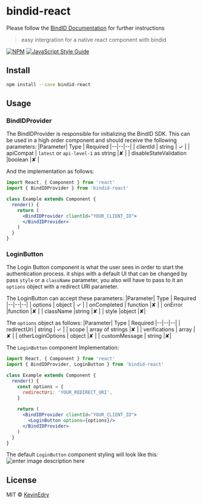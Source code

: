 # bindid-react
Please follow the [BindID Documentation](https://developer.bindid.io/docs/api/rest/topics/oidcAPIs/authorizationAPI/authorization_api) for further instructions

> easy intergration for a native react component with bindid

[![NPM](https://img.shields.io/npm/v/bindid-react.svg)](https://www.npmjs.com/package/bindid-react) [![JavaScript Style Guide](https://img.shields.io/badge/code_style-standard-brightgreen.svg)](https://standardjs.com)

## Install

```bash
npm install --save bindid-react
```

## Usage

### BindIDProvider
The BindIDProvider is responsible for initializing the BindID SDK. This can be used in a high order component and should receive the following parameters:
|Parameter| Type | Required
|--|--|--|
| clientId | string |	✓ |
| apiCompat | `latest` or `api-level-1` as string |✘ |
| disableStateValidation |boolean  |✘	 |

And the implementation as follows:
```jsx
import React, { Component } from 'react'
import { BindIDProvider } from 'bindid-react'

class Example extends Component {
  render() {
    return (
      <BindIDProvider clientId="YOUR_CLIENT_ID">
      </BindIDProvider>
    )
  }
}
```


### LoginButton
The Login Button component is what the user sees in order to start the authentication process. it ships with a default UI that can be changed by pass `style` or a `className` parameter, you also will have to pass to it an `options` object with a redirect URI parameter.

The LoginButton can accept these parameters:
|Parameter| Type | Required
|--|--|--|
| options | object |	✓ |
| onCompleted | function |✘ |
| onError |function  |✘	 |
| className |string  |✘ |
| style |object  |✘|

The `options` object as follows:
|Parameter| Type | Required
|--|--|--|
| redirectUri | string |	✓ |
| scope | array of strings |✘ |
| verifications | array  |✘	 |
| otherLoginOptions | object  |✘ |
| customMessage | string  |✘|

The `LoginButton` component Implementation:

```jsx
import React, { Component } from 'react'
import { BindIDProvider, LoginButton } from 'bindid-react'

class Example extends Component {
  render() {
    const options = {
      redirectUri: 'YOUR_REDIRECT_URI',
    }
    
    return (
      <BindIDProvider clientId="YOUR_CLIENT_ID">
        <LoginButton options={options}/>
      </BindIDProvider>
    )
  }
}
```

The default `LoginButton` component styling will look like this:
<br/>
![enter image description here](https://i.imgur.com/HaqhSbx.png)

## License

MIT © [KevinEdry](https://github.com/KevinEdry)
